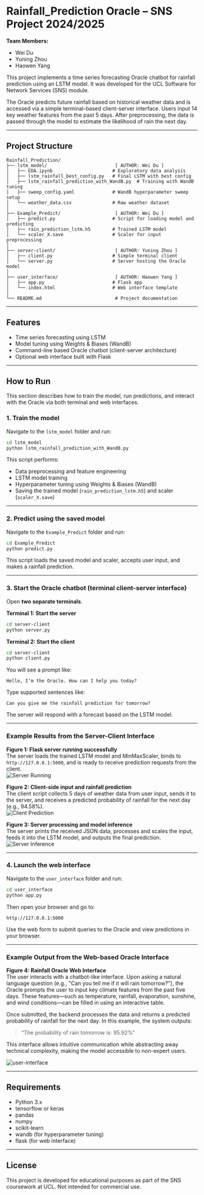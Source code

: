 # Rainfall_Prediction Oracle – SNS Project 2024/2025

**Team Members:**
- Wei Du
- Yuning Zhou
- Haowen Yang

This project implements a time series forecasting Oracle chatbot for rainfall prediction using an LSTM model. It was developed for the UCL Software for Network Services (SNS) module.

The Oracle predicts future rainfall based on historical weather data and is accessed via a simple terminal-based client-server interface.
Users input 14 key weather features from the past 5 days. After preprocessing, the data is passed through the model to estimate the likelihood of rain the next day.


---

## Project Structure

```text
Rainfall_Prediction/
├── lstm_model/                         [ AUTHOR: Wei Du ]
│   ├── EDA.ipynb                      # Exploratory data analysis
│   ├── lstm_rainfall_best_config.py   # Final LSTM with best config
│   ├── lstm_rainfall_prediction_with_WandB.py  # Training with WandB tuning
│   ├── sweep_config.yaml              # WandB hyperparameter sweep setup
│   └── weather_data.csv               # Raw weather dataset
│
├── Example_Predict/                    [ AUTHOR: Wei Du ]
│   ├── predict.py                     # Script for loading model and predicting
│   ├── rain_prediction_lstm.h5        # Trained LSTM model
│   └── scaler_X.save                  # Scaler for input preprocessing
│
├── server-client/                      [ AUTHOR: Yuning Zhou ]
│   ├── client.py                      # Simple terminal client
│   └── server.py                      # Server hosting the Oracle model
│
├── user_interface/                     [ AUTHOR: Haowen Yang ]
│   ├── app.py                         # Flask app
│   └── index.html                     # Web interface template
│
└── README.md                           # Project documentation
```

---

## Features

- Time series forecasting using LSTM
- Model tuning using Weights & Biases (WandB)
- Command-line based Oracle chatbot (client-server architecture)
- Optional web interface built with Flask

---

## How to Run

This section describes how to train the model, run predictions, and interact with the Oracle via both terminal and web interfaces.

### 1. Train the model

Navigate to the `lstm_model` folder and run:

```bash
cd lstm_model
python lstm_rainfall_prediction_with_WandB.py
```

This script performs:
- Data preprocessing and feature engineering
- LSTM model training
- Hyperparameter tuning using Weights & Biases (WandB)
- Saving the trained model (`rain_prediction_lstm.h5`) and scaler (`scaler_X.save`)

---

### 2. Predict using the saved model

Navigate to the `Example_Predict` folder and run:

```bash
cd Example_Predict
python predict.py
```

This script loads the saved model and scaler, accepts user input, and makes a rainfall prediction.

---

### 3. Start the Oracle chatbot (terminal client-server interface)

Open **two separate terminals**.

**Terminal 1: Start the server**

```bash
cd server-client
python server.py
```

**Terminal 2: Start the client**

```bash
cd server-client
python client.py
```

You will see a prompt like:

```
Hello, I’m the Oracle. How can I help you today?
```

Type supported sentences like:

```
Can you give me the rainfall prediction for tomorrow?
```

The server will respond with a forecast based on the LSTM model.

---

### Example Results from the Server-Client Interface

**Figure 1: Flask server running successfully**  
The server loads the trained LSTM model and MinMaxScaler, binds to `http://127.0.0.1:5000`, and is ready to receive prediction requests from the client.  
![Server Running](./1.png)

**Figure 2: Client-side input and rainfall prediction**  
The client script collects 5 days of weather data from user input, sends it to the server, and receives a predicted probability of rainfall for the next day (e.g., 94.58%).  
![Client Prediction](./2.png)

**Figure 3: Server processing and model inference**  
The server prints the received JSON data, processes and scales the input, feeds it into the LSTM model, and outputs the final prediction.  
![Server Inference](./3.png)

---

### 4. Launch the web interface

Navigate to the `user_interface` folder and run:

```bash
cd user_interface
python app.py
```

Then open your browser and go to:

```
http://127.0.0.1:5000
```
Use the web form to submit queries to the Oracle and view predictions in your browser.

---

### Example Output from the Web-based Oracle Interface

**Figure 4: Rainfall Oracle Web Interface**  
The user interacts with a chatbot-like interface. Upon asking a natural language question (e.g., "Can you tell me if it will rain tomorrow?"), the Oracle prompts the user to input key climate features from the past five days. These features—such as temperature, rainfall, evaporation, sunshine, and wind conditions—can be filled in using an interactive table.

Once submitted, the backend processes the data and returns a predicted probability of rainfall for the next day. In this example, the system outputs:  
> “The probability of rain tomorrow is: 95.92%”

This interface allows intuitive communication while abstracting away technical complexity, making the model accessible to non-expert users.

![user-interface](./user-interface.png)

---

## Requirements

- Python 3.x
- tensorflow or keras
- pandas
- numpy
- scikit-learn
- wandb (for hyperparameter tuning)
- flask (for web interface)

---

## License

This project is developed for educational purposes as part of the SNS coursework at UCL. Not intended for commercial use.
